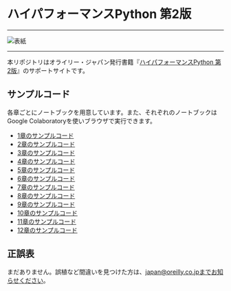 # ハイパフォーマンスPython 第2版

---

![表紙]()

---

本リポジトリはオライリー・ジャパン発行書籍『[ハイパフォーマンスPython 第2版]()』のサポートサイトです。

## サンプルコード

各章ごとにノートブックを用意しています。また、それぞれのノートブックはGoogle Colaboratoryを使いブラウザで実行できます。

- [1章のサンプルコード](https://colab.research.google.com/drive/1_2IGFvI2VcQ-dWAqDB7NvyVtXFy-Xx3r?usp=sharing)
- [2章のサンプルコード](https://colab.research.google.com/drive/1vFL6x7x4or-0V365Oow_FVZMW_Y-LMTS?usp=sharing)
- [3章のサンプルコード](https://colab.research.google.com/drive/15YZolvboJJPXHNo--FPoRmN60TxcWck7?usp=sharing)
- [4章のサンプルコード](https://colab.research.google.com/drive/1gUfeBJAwkj-znbIIYgu9Zb6NIXddVZCI?usp=sharing)
- [5章のサンプルコード](https://colab.research.google.com/drive/1FMsdYXHwYVmfoKbf8-Pq-DJkfU7TMzGF?usp=sharing)
- [6章のサンプルコード](https://colab.research.google.com/drive/172lSkTbm1Bhh9_l21PurxvweiYyeh8bg?usp=sharing)
- [7章のサンプルコード](https://colab.research.google.com/drive/1i9iayVsCwSAc17Q8L7V8f50sbuqR1upe?usp=sharing)
- [8章のサンプルコード]()
- [9章のサンプルコード]()
- [10章のサンプルコード](https://colab.research.google.com/drive/1IIz3-yVPk71LXB-xhaNZA93XNRaLZ_B_?usp=sharing)
- [11章のサンプルコード]()
- [12章のサンプルコード](https://colab.research.google.com/drive/139L880dwNM-9cYjOci-ajZvIrW-Oe-qp?usp=sharing)

## 正誤表

まだありません。誤植など間違いを見つけた方は、japan@oreilly.co.jpまでお知らせください。
